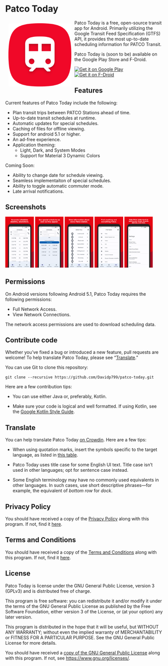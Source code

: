 # Patco Today

<img src="/readme/PatcoToday-logo.png" align="left"
width="200" hspace="10" vspace="10">

Patco Today is a free, open-source transit app for Android. Primarily utilizing the Google Transit Feed Specification (GTFS) API, it provides the most up-to-date scheduling information for PATCO Transit.

Patco Today is (soon to be) available on the Google Play Store and F-Droid.

<p align="left">
	<a href="https://play.google.com/store/apps/NOT_YET">
	    <img alt="Get it on Google Play"
		height="80"
		src="https://play.google.com/intl/en_us/badges/images/generic/en_badge_web_generic.png" />
	</a>  
	<a href="https://f-droid.org/app/NOT_YET">
	    <img alt="Get it on F-Droid"
		height="80"
		src="https://f-droid.org/badge/get-it-on.png" />
	</a>
</p>
        
## Features

Current features of Patco Today include the following:
- Plan transit trips between PATCO Stations ahead of time.
- Up-to-date transit schedules at runtime.
- Automatic updates for special schedules.
- Caching of files for offline viewing.
- Support for android 5.1 or higher.
- An ad-free experience.
- Application theming:
	* Light, Dark, and System Modes
	* Support for Material 3 Dynamic Colors

Coming Soon:
- Ability to change date for schedule viewing.
- Seamless implementaiton of special schedules.
- Ability to toggle automatic commuter mode.
- Late arrival notifications.

## Screenshots

<p float="middle">
	<img src="/readme/PatcoTodayFramed1.png" width="18%"/>
	<img src="/readme/PatcoTodayFramed2.png" width="18%" /> 
	<img src="/readme/PatcoTodayFramed3.png" width="18%" />
	<img src="/readme/PatcoTodayFramed4.png" width="18%" /> 
	<img src="/readme/PatcoTodayFramed5.png" width="18%" />
</p>

## Permissions

On Android versions following Android 5.1, Patco Today requires the following permissions:
- Full Network Access.
- View Network Connections.

The network access permissions are used to download scheduling data.

## Contribute code

Whether you’ve fixed a bug or introduced a new feature, pull requests are welcome! To help translate Patco Today, please see “[Translate](#translate).”

You can use Git to clone this repository:

```
git clone --recursive https://github.com/Davidp799/patco-today.git
```

Here are a few contribution tips:

- You can use either Java or, preferably, Kotlin.

- Make sure your code is logical and well formatted. If using Kotlin, see the [Google Kotlin Style Guide](https://developer.android.com/kotlin/style-guide).

## Translate

You can help translate Patco Today [on Crowdin](https://crowdin.com/project/patco-today). Here are a few tips:

- When using quotation marks, insert the symbols specific to the target language, as listed in [this table](https://en.wikipedia.org/wiki/Quotation_mark#Summary_table).

- Patco Today uses title case for some English UI text. Title case isn’t used in other languages; opt for sentence case instead.

- Some English terminology may have no commonly used equivalents in other languages. In such cases, use short descriptive phrases—for example, the equivalent of _bottom row_ for _dock_.

## Privacy Policy

You should have received a copy of the [Privacy Policy](privacy-policy.md) along with this program. If not, find it [here](https://www.termsfeed.com/live/7267d0fc-3b09-435a-bf45-71ead0cc1494).

## Terms and Conditions

You should have received a copy of the [Terms and Conditions](terms-conditions.md) along with this program. If not, find it [here](https://www.termsfeed.com/live/e56e7ea1-704d-45cf-9b6c-36c786290c1b).

## License
Patco Today is license under the GNU General Public License, version 3 (GPLv3) and is distributed free of charge.
    
  This program is free software: you can redistribute it and/or modify
  it under the terms of the GNU General Public License as published by
  the Free Software Foundation, either version 3 of the License, or
  (at your option) any later version.

  This program is distributed in the hope that it will be useful,
  but WITHOUT ANY WARRANTY; without even the implied warranty of
  MERCHANTABILITY or FITNESS FOR A PARTICULAR PURPOSE.  See the
  GNU General Public License for more details.

  You should have received a [copy of the GNU General Public License](license.md)
  along with this program.  If not, see <https://www.gnu.org/licenses/>.
